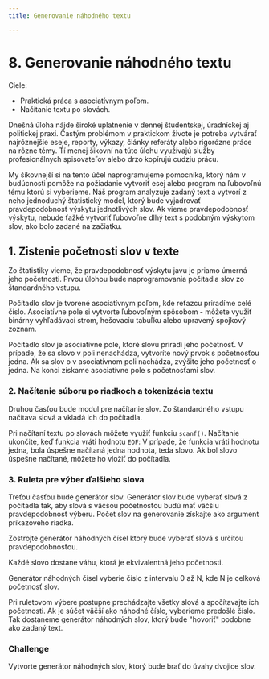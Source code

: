 ```yaml
---
title: Generovanie náhodného textu

---
```


# 8. Generovanie náhodného textu


Ciele:

- Praktická práca s asociatívnym poľom.
- Načítanie textu po slovách.

Dnešná úloha nájde široké uplatnenie v dennej študentskej, úradníckej aj politickej praxi.
Častým problémom v praktickom živote je potreba vytvárať najrôznejšie eseje, reporty, výkazy, články referáty alebo rigorózne práce na rôzne témy.
Tí menej šikovní na túto úlohu využívajú služby profesionálnych spisovateľov alebo drzo kopírujú cudziu prácu.

My šikovnejší si na tento účel naprogramujeme pomocníka, ktorý nám v budúcnosti pomôže na požiadanie vytvoriť esej alebo program na ľubovoľnú tému ktorú si vyberieme. Náš program analyzuje zadaný text a vytvorí z neho jednoduchý štatistický model, ktorý bude vyjadrovať pravdepodobnosť výskytu jednotlivých slov. Ak vieme pravdepodobnosť výskytu, nebude ťažké vytvoriť ľubovoľne dlhý text s podobným výskytom slov, ako bolo
zadané na začiatku.

## 1.  Zistenie početnosti slov v texte

Zo štatistiky vieme, že pravdepodobnosť výskytu javu je priamo úmerná jeho početnosti.
Prvou úlohou bude naprogramovania počítadla slov zo štandardného vstupu.

Počítadlo slov je tvorené asociatívnym poľom, kde reťazcu priradíme celé číslo.
Asociatívne pole si vytvorte ľubovoľným spôsobom - môžete
využiť binárny vyhľadávací strom, hešovaciu tabuľku alebo upravený spojkový zoznam.

Počítadlo slov je asociatívne pole, ktoré slovu priradí jeho početnosť. V prípade, že sa slovo v poli nenachádza, vytvoríte nový
prvok s početnosťou jedna. Ak sa slov o v asociatívnom poli nachádza, zvýšite jeho početnosť o jedna.
Na konci získame asociatívne pole s početnosťami slov.

### 2. Načítanie súboru po riadkoch a tokenizácia textu

Druhou časťou bude modul pre načítanie slov. Zo štandardného vstupu načítava slová a vkladá ich do počítadla.

Pri načítaní textu po slovách môžete využiť funkciu `scanf()`. Načítanie ukončite, keď funkcia vráti hodnotu `EOF`: V prípade, že funkcia vráti hodnotu jedna, bola úspešne načítaná jedna hodnota, teda slovo. Ak bol slovo úspešne načítané, môžete ho vložiť do počítadla.

### 3. Ruleta pre výber ďalšieho slova

Treťou časťou bude generátor slov. Generátor slov bude vyberať slová z počítadla tak, aby slová s väčšou početnosťou budú mať väčšiu pravdepodobnosť výberu. Počet slov na generovanie získajte ako argument príkazového riadka.

Zostrojte generátor náhodných čísel ktorý bude vyberať slová s určitou pravdepodobnosťou.

Každé slovo dostane váhu, ktorá je ekvivalentná jeho početnosti.

Generátor náhodných čísel vyberie číslo z intervalu 0 až N, kde N je celková početnosť slov.

Pri ruletovom výbere postupne prechádzajte všetky slová a spočítavajte ich početnosti. Ak je súčet väčší ako náhodné číslo, vyberieme predošlé číslo. Tak dostaneme generátor náhodných slov, ktorý bude "hovoriť" podobne ako zadaný text.

### Challenge

Vytvorte generátor náhodných slov, ktorý bude brať do úvahy dvojice slov.


